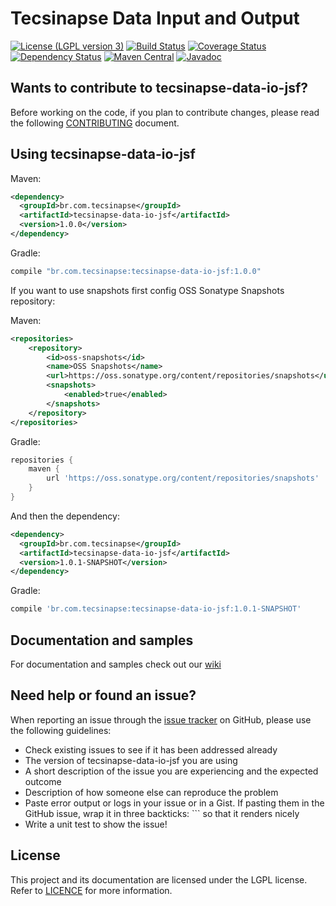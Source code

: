 Tecsinapse Data Input and Output
==========
[![License (LGPL version 3)](https://img.shields.io/badge/license-GNU%20LGPL%20version%203.0-blue.svg)](https://github.com/tecsinapse/tecsinapse-data-io-jsf/blob/master/LICENCE)
[![Build Status](https://travis-ci.org/tecsinapse/tecsinapse-data-io-jsf.svg?branch=master)](https://travis-ci.org/tecsinapse/tecsinapse-data-io-jsf)
[![Coverage Status](https://img.shields.io/coveralls/tecsinapse/tecsinapse-data-io-jsf.svg?branch=master)](https://coveralls.io/github/tecsinapse/tecsinapse-data-io-jsf?branch=master)
[![Dependency Status](https://www.versioneye.com/user/projects/57c325e069d94900403f6421/badge.svg)](https://www.versioneye.com/user/projects/57c325e069d94900403f6421)
[![Maven Central](https://maven-badges.herokuapp.com/maven-central/br.com.tecsinapse/tecsinapse-data-io-jsf/badge.svg)](https://maven-badges.herokuapp.com/maven-central/br.com.tecsinapse/tecsinapse-data-io-jsf/)
[![Javadoc](http://www.javadoc.io/badge/br.com.tecsinapse/tecsinapse-data-io-jsf.svg)](http://www.javadoc.io/doc/br.com.tecsinapse/tecsinapse-data-io-jsf)

Wants to contribute to tecsinapse-data-io-jsf?
---
Before working on the code, if you plan to contribute changes, please read the following [CONTRIBUTING](CONTRIBUTING.md) document.

Using tecsinapse-data-io-jsf
---

Maven:

``` xml
<dependency>
  <groupId>br.com.tecsinapse</groupId>
  <artifactId>tecsinapse-data-io-jsf</artifactId>
  <version>1.0.0</version>
</dependency>
```

Gradle:

```groovy
compile "br.com.tecsinapse:tecsinapse-data-io-jsf:1.0.0"
```

If you want to use snapshots first config OSS Sonatype Snapshots repository:

Maven:

``` xml
<repositories>
    <repository>
        <id>oss-snapshots</id>
        <name>OSS Snapshots</name>
        <url>https://oss.sonatype.org/content/repositories/snapshots</url>
        <snapshots>
            <enabled>true</enabled>
        </snapshots>
    </repository>
</repositories>
```

Gradle:

```groovy
repositories {
    maven {
        url 'https://oss.sonatype.org/content/repositories/snapshots'
    }
}
```

And then the dependency:

``` xml
<dependency>
  <groupId>br.com.tecsinapse</groupId>
  <artifactId>tecsinapse-data-io-jsf</artifactId>
  <version>1.0.1-SNAPSHOT</version>
</dependency>
```

Gradle:

```groovy
compile 'br.com.tecsinapse:tecsinapse-data-io-jsf:1.0.1-SNAPSHOT'
```

Documentation and samples
---

For documentation and samples check out our [wiki](https://github.com/tecsinapse/tecsinapse-data-io-jsf/wiki)

Need help or found an issue?
---

When reporting an issue through the [issue tracker](https://github.com/tecsinapse/tecsinapse-data-io-jsf/issues?state=open)
on GitHub, please use the following guidelines:

* Check existing issues to see if it has been addressed already
* The version of tecsinapse-data-io-jsf you are using
* A short description of the issue you are experiencing and the expected outcome
* Description of how someone else can reproduce the problem
* Paste error output or logs in your issue or in a Gist. If pasting them in the GitHub issue, wrap 
it in three backticks: ```  so that it renders nicely
* Write a unit test to show the issue!

License
---

This project and its documentation are licensed under the LGPL license. Refer to [LICENCE](LICENCE) for more information.
